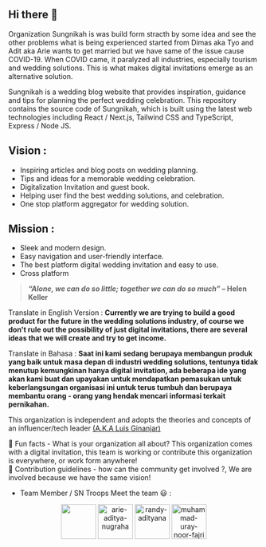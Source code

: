 ## Hi there 👋

Organization Sungnikah is was build form stracth by some idea and see the other problems what is being experienced started from Dimas aka Tyo and Adit aka Arie wants to get married but we have same of the issue cause COVID-19. When COVID came, it paralyzed all industries, especially tourism and wedding solutions. This is what makes digital invitations emerge as an alternative solution.

Sungnikah is a wedding blog website that provides inspiration, guidance and tips for planning the perfect wedding celebration. This repository contains the source code of Sungnikah, which is built using the latest web technologies including React / Next.js, Tailwind CSS and TypeScript, Express / Node JS.

## Vision :

- Inspiring articles and blog posts on wedding planning.
- Tips and ideas for a memorable wedding celebration.
- Digitalization Invitation and guest book.
- Helping user find the best wedding solutions, and celebration.
- One stop platform aggregator for wedding solution.

## Mission :

- Sleek and modern design.
- Easy navigation and user-friendly interface.
- The best platform digital wedding invitation and easy to use.
- Cross platform

> ***“Alone, we can do so little; together we can do so much”* – Helen Keller**
> 

Translate in English Version : **Currently we are trying to build a good product for the future in the wedding solutions industry, of course we don't rule out the possibility of just digital invitations, there are several ideas that we will create and try to get income.**

Translate in Bahasa : **Saat ini kami sedang berupaya membangun produk yang baik untuk masa depan di industri wedding solutions, tentunya tidak menutup kemungkinan hanya digital invitation, ada beberapa ide yang akan kami buat dan upayakan untuk mendapatkan pemasukan untuk keberlangsungan organisasi ini untuk terus tumbuh dan berupaya membantu orang - orang yang hendak mencari informasi terkait pernikahan.**

This organization is independent and adopts the theories and concepts of an influencer/tech leader [(A.K.A Luis Ginanjar)](https://www.linkedin.com/in/luisginan)

🍿 Fun facts - What is your organization all about? This organization comes with a digital invitation, this team is working or contribute this organization is everywhere, or work form anywhere! </br>
🌈 Contribution guidelines - how can the community get involved ?, We are involved because we have the same vision!


- Team Member / SN Troops Meet the team 😃 :

<div style="text-align:center">
   <img src="https://media.licdn.com/dms/image/D5603AQHSp-h1uVfuvg/profile-displayphoto-shrink_400_400/0/1694340464796?e=1724889600&v=beta&t=CkziQJ81JnB3L9nSZKVcxgjatmqrEQFLxjYZZUZVwpI" width="70" height="auto"/>

   <img src="https://media.licdn.com/dms/image/D4E03AQGbwGN0SG2BTQ/profile-displayphoto-shrink_400_400/0/1666974366611?e=1720656000&v=beta&t=aB7dIaRYvZiAz6o-kgOojNDOQ5a5LMl2N6S6bar1CA8" alt="arie-aditya-nugraha" width="70" height="auto"/>
        
   <img src="https://media.licdn.com/dms/image/D5603AQE-uolUB8v0jQ/profile-displayphoto-shrink_400_400/0/1695730217167?e=1720656000&v=beta&t=Avr8mh_8stJiFZintihtzjMztbBpmP4yjHpf08yUqKk" alt="randy-adityana" width="70" height="auto"/>

   
   <img src="https://media.licdn.com/dms/image/D5603AQGmglF13jjXjQ/profile-displayphoto-shrink_800_800/0/1670131790094?e=1721260800&v=beta&t=ckqWApG-4ybV2xYScoTJVsLVz0GzAIdRVZwXGFJ36AE" alt="muhammad-uray-noor-fajri" width="70" height="auto"/>
</div>

        
